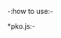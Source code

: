 -:how to use:-

*pko.js:- 
<script>
const pkosu = "YOUR_APPS_SCRIPT_WEB_APP_URL";
const pkohu = "YOUR_HOME_URL"; // optional
const pkotitle = "Protected Page"; // optional
const pkoinput = "Enter secret key"; // optional
const pkobutton = "Unlock"; // optional
const pkoerror = "Wrong key"; // optional
</script>

<script src="https://armasoftlogics.github.io/js/pko.js"></script>
